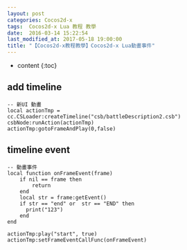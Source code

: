 ```yaml
---
layout: post
categories: Cocos2d-x
tags:  Cocos2d-x Lua 教程 教學 
date:  2016-03-14 15:22:54
last_modified_at: 2017-05-18 19:00:00
title: "【Cocos2d-x教程教學】Cocos2d-x Lua動畫事件"
---
```

<!--                Title 的建議最大長度                   -->

* content
{:toc}


## add timeline
```
-- 新UI 動畫
local actionTmp = cc.CSLoader:createTimeline("csb/battleDescription2.csb")
csbNode:runAction(actionTmp)
actionTmp:gotoFrameAndPlay(0,false)
```

## timeline event
```
-- 動畫事件
local function onFrameEvent(frame)
    if nil == frame then
        return
    end
    local str = frame:getEvent()
    if str == "end" or  str == "END" then
      print("123")
    end
end

actionTmp:play("start", true)
actionTmp:setFrameEventCallFunc(onFrameEvent)
```